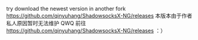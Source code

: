 try download the newest version in another fork https://github.com/qinyuhang/ShadowsocksX-NG/releases
本版本由于作者私人原因暂时无法维护 QWQ 前往 https://github.com/qinyuhang/ShadowsocksX-NG/releases
：）
